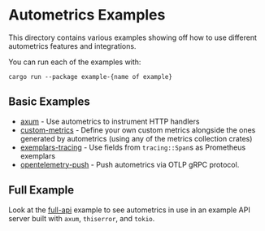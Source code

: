 # Autometrics Examples

This directory contains various examples showing off how to use different autometrics features and integrations.

You can run each of the examples with:
```shell
cargo run --package example-{name of example}
```

## Basic Examples

- [axum](./axum) - Use autometrics to instrument HTTP handlers
- [custom-metrics](./custom-metrics/) - Define your own custom metrics alongside the ones generated by autometrics (using any of the metrics collection crates)
- [exemplars-tracing](./exemplars-tracing/) - Use fields from `tracing::Span`s as Prometheus exemplars
- [opentelemetry-push](./opentelemetry-push/) - Push autometrics via OTLP gRPC protocol.

## Full Example

Look at the [full-api](./full-api) example to see autometrics in use in an example API server built with `axum`, `thiserror`, and `tokio`.

